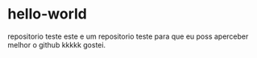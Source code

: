 # hello-world
repositorio teste
este e um repositorio teste para que eu poss aperceber melhor o github
kkkkk gostei.

